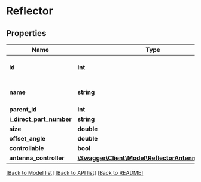 # Reflector

## Properties
Name | Type | Description | Notes
------------ | ------------- | ------------- | -------------
**id** | **int** | Internal ID of the Reflector | [optional] 
**name** | **string** | Name of the Reflector | [optional] 
**parent_id** | **int** |  | [optional] 
**i_direct_part_number** | **string** |  | [optional] 
**size** | **double** |  | [optional] 
**offset_angle** | **double** |  | [optional] 
**controllable** | **bool** |  | [optional] 
**antenna_controller** | [**\Swagger\Client\Model\ReflectorAntennaController**](ReflectorAntennaController.md) |  | [optional] 

[[Back to Model list]](../README.md#documentation-for-models) [[Back to API list]](../README.md#documentation-for-api-endpoints) [[Back to README]](../README.md)


